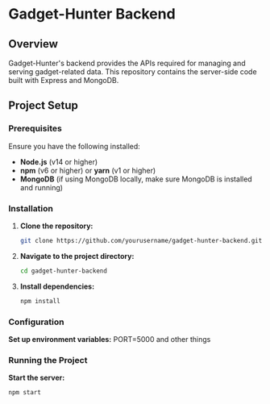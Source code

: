 # Gadget-Hunter Backend

## Overview

Gadget-Hunter's backend provides the APIs required for managing and serving gadget-related data. This repository contains the server-side code built with Express and MongoDB.

## Project Setup

### Prerequisites

Ensure you have the following installed:

- **Node.js** (v14 or higher)
- **npm** (v6 or higher) or **yarn** (v1 or higher)
- **MongoDB** (if using MongoDB locally, make sure MongoDB is installed and running)

### Installation

1. **Clone the repository:**

   ```bash
   git clone https://github.com/yourusername/gadget-hunter-backend.git
   
2. **Navigate to the project directory:**

   ```bash
   cd gadget-hunter-backend

3. **Install dependencies:**

   ```bash
   npm install

### Configuration

**Set up environment variables:**
PORT=5000 and other things

### Running the Project

**Start the server:**

```bash
npm start
